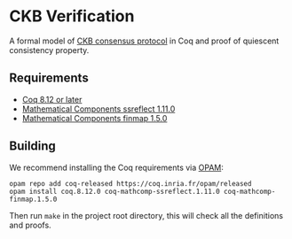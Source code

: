# CKB Verification
 A formal model of [CKB consensus protocol](https://github.com/nervosnetwork/rfcs/blob/master/rfcs/0020-ckb-consensus-protocol/0020-ckb-consensus-protocol.md) in Coq and proof of quiescent consistency property.

 ## Requirements
 * [Coq 8.12 or later](https://coq.inria.fr)
 * [Mathematical Components ssreflect 1.11.0](https://math-comp.github.io)
 * [Mathematical Components finmap 1.5.0](https://github.com/math-comp/finmap)

## Building
We recommend installing the Coq requirements via [OPAM](https://opam.ocaml.org/doc/Install.html):
```
opam repo add coq-released https://coq.inria.fr/opam/released
opam install coq.8.12.0 coq-mathcomp-ssreflect.1.11.0 coq-mathcomp-finmap.1.5.0
```

Then run `make` in the project root directory, this will check all the definitions and proofs.
